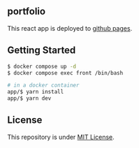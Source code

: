 ## portfolio

This react app is deployed to [github pages](https://kokoichi206.github.io/kokoichi-portfolio/).

## Getting Started

```sh
$ docker compose up -d
$ docker compose exec front /bin/bash

# in a docker container
app/$ yarn install
app/$ yarn dev
```

## License

This repository is under [MIT License](LICENSE).
